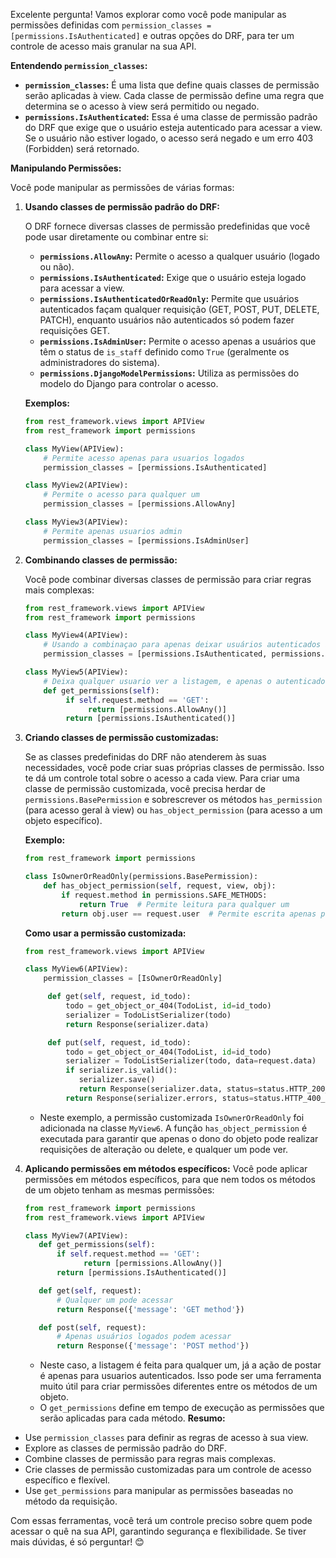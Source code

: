 Excelente pergunta! Vamos explorar como você pode manipular as permissões definidas com `permission_classes = [permissions.IsAuthenticated]` e outras opções do DRF, para ter um controle de acesso mais granular na sua API.

**Entendendo `permission_classes`:**

*   **`permission_classes`:** É uma lista que define quais classes de permissão serão aplicadas à view. Cada classe de permissão define uma regra que determina se o acesso à view será permitido ou negado.
*   **`permissions.IsAuthenticated`:** Essa é uma classe de permissão padrão do DRF que exige que o usuário esteja autenticado para acessar a view. Se o usuário não estiver logado, o acesso será negado e um erro 403 (Forbidden) será retornado.

**Manipulando Permissões:**

Você pode manipular as permissões de várias formas:

1.  **Usando classes de permissão padrão do DRF:**

    O DRF fornece diversas classes de permissão predefinidas que você pode usar diretamente ou combinar entre si:

    *   **`permissions.AllowAny`:** Permite o acesso a qualquer usuário (logado ou não).
    *   **`permissions.IsAuthenticated`:** Exige que o usuário esteja logado para acessar a view.
    *   **`permissions.IsAuthenticatedOrReadOnly`:** Permite que usuários autenticados façam qualquer requisição (GET, POST, PUT, DELETE, PATCH), enquanto usuários não autenticados só podem fazer requisições GET.
    *   **`permissions.IsAdminUser`:** Permite o acesso apenas a usuários que têm o status de `is_staff` definido como `True` (geralmente os administradores do sistema).
    *   **`permissions.DjangoModelPermissions`:** Utiliza as permissões do modelo do Django para controlar o acesso.

    **Exemplos:**

    ```python
    from rest_framework.views import APIView
    from rest_framework import permissions

    class MyView(APIView):
        # Permite acesso apenas para usuarios logados
        permission_classes = [permissions.IsAuthenticated]

    class MyView2(APIView):
        # Permite o acesso para qualquer um
        permission_classes = [permissions.AllowAny]

    class MyView3(APIView):
        # Permite apenas usuarios admin
        permission_classes = [permissions.IsAdminUser]
    ```

2.  **Combinando classes de permissão:**

    Você pode combinar diversas classes de permissão para criar regras mais complexas:

    ```python
    from rest_framework.views import APIView
    from rest_framework import permissions

    class MyView4(APIView):
        # Usando a combinaçao para apenas deixar usuários autenticados admin, realizar mudanças
        permission_classes = [permissions.IsAuthenticated, permissions.IsAdminUser]

    class MyView5(APIView):
        # Deixa qualquer usuario ver a listagem, e apenas o autenticado pode adicionar itens
        def get_permissions(self):
             if self.request.method == 'GET':
                  return [permissions.AllowAny()]
             return [permissions.IsAuthenticated()]
    ```

3.  **Criando classes de permissão customizadas:**

    Se as classes predefinidas do DRF não atenderem às suas necessidades, você pode criar suas próprias classes de permissão. Isso te dá um controle total sobre o acesso a cada view. Para criar uma classe de permissão customizada, você precisa herdar de `permissions.BasePermission` e sobrescrever os métodos `has_permission` (para acesso geral à view) ou `has_object_permission` (para acesso a um objeto específico).

    **Exemplo:**

    ```python
    from rest_framework import permissions

    class IsOwnerOrReadOnly(permissions.BasePermission):
        def has_object_permission(self, request, view, obj):
            if request.method in permissions.SAFE_METHODS:
                return True  # Permite leitura para qualquer um
            return obj.user == request.user  # Permite escrita apenas para o dono do objeto
    ```

    **Como usar a permissão customizada:**

    ```python
    from rest_framework.views import APIView

    class MyView6(APIView):
        permission_classes = [IsOwnerOrReadOnly]

         def get(self, request, id_todo):
             todo = get_object_or_404(TodoList, id=id_todo)
             serializer = TodoListSerializer(todo)
             return Response(serializer.data)

         def put(self, request, id_todo):
             todo = get_object_or_404(TodoList, id=id_todo)
             serializer = TodoListSerializer(todo, data=request.data)
             if serializer.is_valid():
                serializer.save()
                return Response(serializer.data, status=status.HTTP_200_OK)
             return Response(serializer.errors, status=status.HTTP_400_BAD_REQUEST)
    ```

    *   Neste exemplo, a permissão customizada `IsOwnerOrReadOnly` foi adicionada na classe `MyView6`. A função `has_object_permission` é executada para garantir que apenas o dono do objeto pode realizar requisições de alteração ou delete, e qualquer um pode ver.

4.  **Aplicando permissões em métodos específicos:**
      Você pode aplicar permissões em métodos específicos, para que nem todos os métodos de um objeto tenham as mesmas permissões:
     ```python
    from rest_framework import permissions
    from rest_framework.views import APIView

    class MyView7(APIView):
        def get_permissions(self):
            if self.request.method == 'GET':
                  return [permissions.AllowAny()]
            return [permissions.IsAuthenticated()]

        def get(self, request):
            # Qualquer um pode acessar
            return Response({'message': 'GET method'})

        def post(self, request):
            # Apenas usuários logados podem acessar
            return Response({'message': 'POST method'})
    ```
      *   Neste caso, a listagem é feita para qualquer um, já a ação de postar é apenas para usuarios autenticados. Isso pode ser uma ferramenta muito útil para criar permissões diferentes entre os métodos de um objeto.
      *    O `get_permissions` define em tempo de execução as permissões que serão aplicadas para cada método.
**Resumo:**

*   Use `permission_classes` para definir as regras de acesso à sua view.
*   Explore as classes de permissão padrão do DRF.
*   Combine classes de permissão para regras mais complexas.
*   Crie classes de permissão customizadas para um controle de acesso específico e flexível.
*   Use `get_permissions` para manipular as permissões baseadas no método da requisição.

Com essas ferramentas, você terá um controle preciso sobre quem pode acessar o quê na sua API, garantindo segurança e flexibilidade. Se tiver mais dúvidas, é só perguntar! 😊
